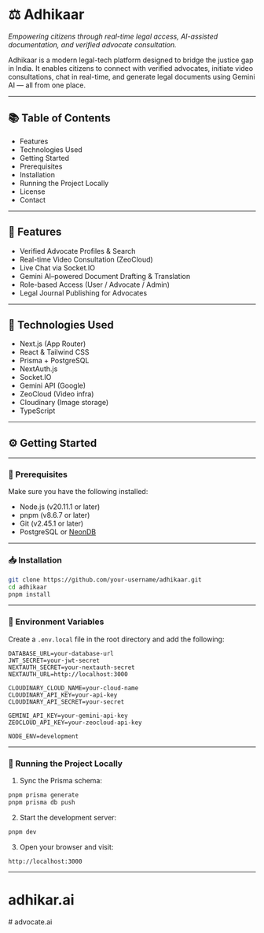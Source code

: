 # ⚖️ Adhikaar

*Empowering citizens through real-time legal access, AI-assisted documentation, and verified advocate consultation.*

Adhikaar is a modern legal-tech platform designed to bridge the justice gap in India. It enables citizens to connect with verified advocates, initiate video consultations, chat in real-time, and generate legal documents using Gemini AI — all from one place.

---

## 📚 Table of Contents

* Features
* Technologies Used
* Getting Started
* Prerequisites
* Installation
* Running the Project Locally
* License
* Contact

---

## 🌟 Features

* Verified Advocate Profiles & Search
* Real-time Video Consultation (ZeoCloud)
* Live Chat via Socket.IO
* Gemini AI–powered Document Drafting & Translation
* Role-based Access (User / Advocate / Admin)
* Legal Journal Publishing for Advocates

---

## 🧪 Technologies Used

* Next.js (App Router)
* React & Tailwind CSS
* Prisma + PostgreSQL
* NextAuth.js
* Socket.IO
* Gemini API (Google)
* ZeoCloud (Video infra)
* Cloudinary (Image storage)
* TypeScript

---

## ⚙️ Getting Started

---

### 🔧 Prerequisites

Make sure you have the following installed:

* Node.js (v20.11.1 or later)
* pnpm (v8.6.7 or later)
* Git (v2.45.1 or later)
* PostgreSQL or [NeonDB](https://neon.tech/)

---

### 📥 Installation

```bash
git clone https://github.com/your-username/adhikaar.git
cd adhikaar
pnpm install
```

---

### 🔐 Environment Variables

Create a `.env.local` file in the root directory and add the following:

```env
DATABASE_URL=your-database-url
JWT_SECRET=your-jwt-secret
NEXTAUTH_SECRET=your-nextauth-secret
NEXTAUTH_URL=http://localhost:3000

CLOUDINARY_CLOUD_NAME=your-cloud-name
CLOUDINARY_API_KEY=your-api-key
CLOUDINARY_API_SECRET=your-secret

GEMINI_API_KEY=your-gemini-api-key
ZEOCLOUD_API_KEY=your-zeocloud-api-key

NODE_ENV=development
```

---

### 🧾 Running the Project Locally

1. Sync the Prisma schema:

```bash
pnpm prisma generate
pnpm prisma db push
```

2. Start the development server:

```bash
pnpm dev
```

3. Open your browser and visit:

```
http://localhost:3000
```

---
# adhikar.ai
#   a d v o c a t e . a i 
 
 
